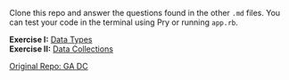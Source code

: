 Clone this repo and answer the questions found in the other `.md` files. You can test your code in the terminal using Pry or running `app.rb`.  

**Exercise I:** [Data Types](https://github.com/ga-wdi-pvd/ruby-basics-exercises/blob/master/data-types.md)  
**Exercise II:** [Data Collections](https://github.com/ga-wdi-exercises/ruby-basics-exercises/blob/master/data-collections.md)  

[Original Repo: GA DC](https://github.com/ga-wdi-exercises/ruby-basics-exercises)
